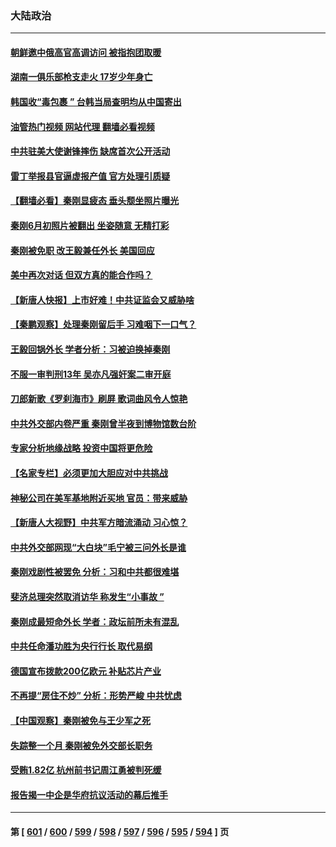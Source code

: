 ### 大陆政治
---
#### [朝鲜邀中俄高官高调访问 被指抱团取暖](../../pages/ncid277/n14042248.md?07262045) 
#### [湖南一俱乐部枪支走火 17岁少年身亡](../../pages/ncid277/n14042185.md?07262045) 
#### [韩国收“毒包裹 ” 台韩当局查明均从中国寄出](../../pages/ncid277/n14042005.md?07262045) 
#### [油管热门视频 网站代理 翻墙必看视频](http://138.2.39.72:81/youtube.html?epic-marker?07262045)
#### [中共驻美大使谢锋摔伤 缺席首次公开活动](../../pages/ncid277/n14042082.md?07262045) 
#### [雷丁举报县官逼虚报产值 官方处理引质疑](../../pages/ncid277/n14042095.md?07262045) 
#### [【翻墙必看】秦刚显疲态 垂头颓坐照片曝光](../../pages/ncid277/n14041988.md?07262045) 
#### [秦刚6月初照片被翻出 坐姿随意 无精打彩](../../pages/ncid277/n14041992.md?07262045) 
#### [秦刚被免职 改王毅兼任外长 美国回应](../../pages/ncid277/n14041897.md?07262045) 
#### [美中再次对话 但双方真的能合作吗？](../../pages/ncid277/n14041363.md?07262045) 
#### [【新唐人快报】上市好难！中共证监会又威胁啥](../../pages/ncid277/n14041835.md?07262045) 
#### [【秦鹏观察】处理秦刚留后手 习难咽下一口气？](../../pages/ncid277/n14041779.md?07262045) 
#### [王毅回锅外长 学者分析：习被迫换掉秦刚](../../pages/ncid277/n14041808.md?07262045) 
#### [不服一审判刑13年 吴亦凡强奸案二审开庭](../../pages/ncid277/n14041711.md?07262045) 
#### [刀郎新歌《罗刹海市》刷屏 歌词曲风令人惊艳](../../pages/ncid277/n14041825.md?07262045) 
#### [中共外交部内卷严重 秦刚曾半夜到博物馆数台阶](../../pages/ncid277/n14041747.md?07262045) 
#### [专家分析地缘战略 投资中国将更危险](../../pages/ncid277/n14040701.md?07262045) 
#### [【名家专栏】必须更加大胆应对中共挑战](../../pages/ncid277/n14039981.md?07262045) 
#### [神秘公司在美军基地附近买地 官员：带来威胁](../../pages/ncid277/n14041727.md?07262045) 
#### [【新唐人大视野】中共军方暗流涌动 习心惊？](../../pages/ncid277/n14041767.md?07262045) 
#### [中共外交部网现“大白块”毛宁被三问外长是谁](../../pages/ncid277/n14041689.md?07262045) 
#### [秦刚戏剧性被罢免 分析：习和中共都很难堪](../../pages/ncid277/n14041710.md?07262045) 
#### [斐济总理突然取消访华 称发生“小事故 ”](../../pages/ncid277/n14041691.md?07262045) 
#### [秦刚成最短命外长 学者：政坛前所未有混乱](../../pages/ncid277/n14041661.md?07262045) 
#### [中共任命潘功胜为央行行长 取代易纲](../../pages/ncid277/n14041659.md?07262045) 
#### [德国宣布拨款200亿欧元 补贴芯片产业](../../pages/ncid277/n14041618.md?07262045) 
#### [不再提“房住不炒” 分析：形势严峻 中共忧虑](../../pages/ncid277/n14041365.md?07262045) 
#### [【中国观察】秦刚被免与王少军之死](../../pages/ncid277/n14041502.md?07262045) 
#### [失踪整一个月 秦刚被免外交部长职务](../../pages/ncid277/n14041224.md?07262045) 
#### [受贿1.82亿 杭州前书记周江勇被判死缓](../../pages/ncid277/n14041412.md?07262045) 
#### [报告揭一中企是华府抗议活动的幕后推手](../../pages/ncid277/n14041341.md?07262045) 

---
#### 第 [ [601](./601.md?07262045) / [600](./600.md?07262045) / [599](./599.md?07262045) / [598](./598.md?07262045) / [597](./597.md?07262045) / [596](./596.md?07262045) / [595](./595.md?07262045) / [594](./594.md?07262045) ] 页
